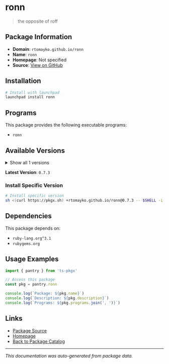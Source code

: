 # ronn

> the opposite of roff

## Package Information

- **Domain**: `rtomayko.github.io/ronn`
- **Name**: `ronn`
- **Homepage**: Not specified
- **Source**: [View on GitHub](https://github.com/pkgxdev/pantry/tree/main/projects/rtomayko.github.io/ronn/package.yml)

## Installation

```bash
# Install with launchpad
launchpad install ronn
```

## Programs

This package provides the following executable programs:

- `ronn`

## Available Versions

<details>
<summary>Show all 1 versions</summary>

- `0.7.3`

</details>

**Latest Version**: `0.7.3`

### Install Specific Version

```bash
# Install specific version
sh <(curl https://pkgx.sh) +rtomayko.github.io/ronn@0.7.3 -- $SHELL -i
```

## Dependencies

This package depends on:

- `ruby-lang.org^3.1`
- `rubygems.org`

## Usage Examples

```typescript
import { pantry } from 'ts-pkgx'

// Access this package
const pkg = pantry.ronn

console.log(`Package: ${pkg.name}`)
console.log(`Description: ${pkg.description}`)
console.log(`Programs: ${pkg.programs.join(', ')}`)
```

## Links

- [Package Source](https://github.com/pkgxdev/pantry/tree/main/projects/rtomayko.github.io/ronn/package.yml)
- [Homepage](#)
- [Back to Package Catalog](../package-catalog.md)

---

*This documentation was auto-generated from package data.*
